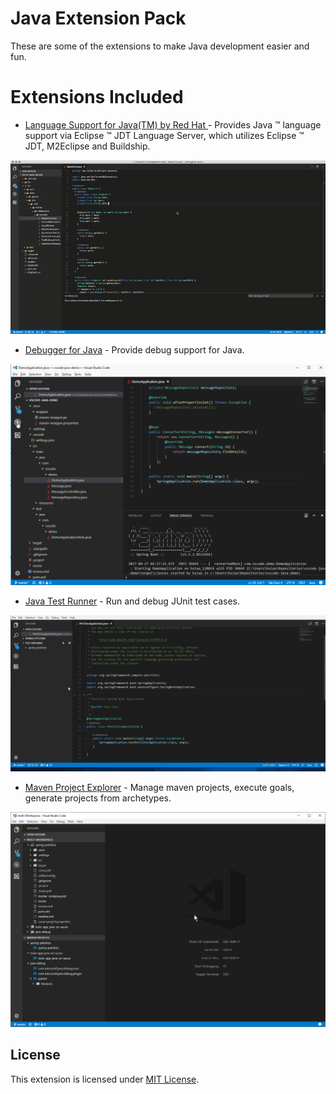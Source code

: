 # Java Extension Pack

These are some of the extensions to make Java development easier and fun. 

# Extensions Included

- [Language Support for Java(TM) by Red Hat ](https://marketplace.visualstudio.com/items?itemName=redhat.java) - Provides Java ™ language support via Eclipse ™ JDT Language Server, which utilizes Eclipse ™ JDT, M2Eclipse and Buildship.

![Language Support for Java(TM) by Red Hat](https://raw.githubusercontent.com/Microsoft/vscode-java-pack/master/vscode-java.gif)

- [Debugger for Java](https://marketplace.visualstudio.com/items?itemName=vscjava.vscode-java-debug) - Provide debug support for Java.

![Debugger for Java](https://raw.githubusercontent.com/Microsoft/vscode-java-pack/master/vscode-java-debug.gif)

- [Java Test Runner](https://marketplace.visualstudio.com/items?itemName=vscjava.vscode-java-test) - Run and debug JUnit test cases.

![Java Test Runner](https://raw.githubusercontent.com/Microsoft/vscode-java-pack/master/vscode-java-test.gif)

- [Maven Project Explorer](https://marketplace.visualstudio.com/items?itemName=vscjava.vscode-maven) - Manage maven projects, execute goals, generate projects from archetypes.

![Maven Project Explorer](https://raw.githubusercontent.com/Microsoft/vscode-java-pack/master/vscode-maven.gif)

## License
This extension is licensed under [MIT License](https://github.com/Microsoft/vscode-java-pack/blob/master/LICENSE.txt).
